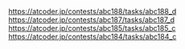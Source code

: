 https://atcoder.jp/contests/abc188/tasks/abc188_d
https://atcoder.jp/contests/abc187/tasks/abc187_d
https://atcoder.jp/contests/abc185/tasks/abc185_c
https://atcoder.jp/contests/abc184/tasks/abc184_c